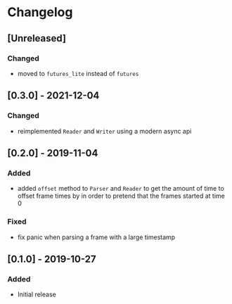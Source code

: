 # Changelog

## [Unreleased]

### Changed

* moved to `futures_lite` instead of `futures`

## [0.3.0] - 2021-12-04

### Changed

* reimplemented `Reader` and `Writer` using a modern async api

## [0.2.0] - 2019-11-04

### Added

* added `offset` method to `Parser` and `Reader` to get the amount of time to
  offset frame times by in order to pretend that the frames started at time 0

### Fixed

* fix panic when parsing a frame with a large timestamp

## [0.1.0] - 2019-10-27

### Added

* Initial release
